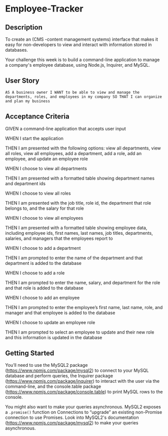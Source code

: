 # Employee-Tracker

## Description
To create an (CMS -content management systems) interface that makes it easy for non-developers to view and interact with information stored in databases.

Your challenge this week is to build a command-line application to manage a company's employee database, using Node.js, Inquirer, and MySQL.

## User Story
`AS A business owner
I WANT to be able to view and manage the departments, roles, and employees in my company
SO THAT I can organize and plan my business`

## Acceptance Criteria
GIVEN a command-line application that accepts user input

WHEN I start the application

THEN I am presented with the following options: view all departments, view all roles, view all employees, add a department, add a role, add an employee, and update an employee role

WHEN I choose to view all departments

THEN I am presented with a formatted table showing department names and department ids

WHEN I choose to view all roles

THEN I am presented with the job title, role id, the department that role belongs to, and the salary for that role

WHEN I choose to view all employees

THEN I am presented with a formatted table showing employee data, including employee ids, first names, last names, job titles, departments, salaries, and managers that the employees report to

WHEN I choose to add a department

THEN I am prompted to enter the name of the department and that department is added to the database

WHEN I choose to add a role

THEN I am prompted to enter the name, salary, and department for the role and that role is added to the database

WHEN I choose to add an employee

THEN I am prompted to enter the employee’s first name, last name, role, and manager and that employee is added to the database

WHEN I choose to update an employee role

THEN I am prompted to select an employee to update and their new role and this information is updated in the database 


## Getting Started
You’ll need to use the MySQL2 package (https://www.npmjs.com/package/mysql2) to connect to your MySQL database and perform queries, the Inquirer package (https://www.npmjs.com/package/inquirer) to interact with the user via the command-line, and the console.table package (https://www.npmjs.com/package/console.table) to print MySQL rows to the console.

You might also want to make your queries asynchronous. MySQL2 exposes a `.promise()` function on Connections to “upgrade” an existing non-Promise connection to use Promises. Look into MySQL2's documentation (https://www.npmjs.com/package/mysql2) to make your queries asynchronous.


